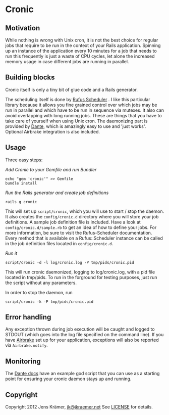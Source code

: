 Cronic
======

Motivation
----------

While nothing is wrong with Unix cron, it is not the best choice for
regular jobs that require to be run in the context of your Rails
application. Spinning up an instance of the application every 10 minutes
for a job that needs to run this frequently is just a waste of CPU cycles, let
alone the increased memory usage in case different jobs are running in
parallel.

Building blocks
---------------

Cronic itself is only a tiny bit of glue code and a Rails generator.

The scheduling itself is done by [Rufus
Scheduler](https://github.com/jmettraux/rufus-scheduler) . I like this
particular library because it allows you fine grained control over which
jobs may be run in parallel and which have to be run in sequence via
mutexes. It also can avoid overlapping with long running jobs. These are
things that you have to take care of yourself when using Unix cron.
The daemonizing part is provided by
[Dante](https://github.com/bazaarlabs/dante), which is amazingly easy
to use and 'just works'.
Optional Airbrake integration is also included.


Usage
-----

Three easy steps:

*Add Cronic to your Gemfile and run Bundler*

    echo "gem 'cronic'" >> Gemfile
    bundle install

*Run the Rails generator and create job definitions*

    rails g cronic

This will set up `script/cronic`, which you will use to start / stop the
daemon. It also creates the `config/cronic.d` directory where you will
store your job definitions. A sample job definition file is included.
Have a look at `config/cronic.d/sample.rb` to get an idea of how to
define your jobs. For more information, be sure to visit the
Rufus-Scheduler documentation. Every method that is available on a
Rufus::Scheduler instance can be called in the job definition files
located in `config/cronic.d`.

*Run it*

    script/cronic -d -l log/cronic.log -P tmp/pids/cronic.pid

This will run cronic daemonized, logging to log/cronic.log, with a pid
file located in tmp/pids. To run in the forground for testing purposes,
just run the script without any parameters.

In order to stop the daemon, run

    script/cronic -k -P tmp/pids/cronic.pid


Error handling
--------------

Any exception thrown during job execution will be caught and logged to
STDOUT (which goes into the log file specified on the command line).  If
you have [Airbrake](https://github.com/airbrake/airbrake) set up for
your application, exceptions will also be reported via
`Airbrake.notify`.


Monitoring
----------

The [Dante docs](https://github.com/bazaarlabs/dante) have an example
god script that you can use as a starting point for ensuring your
cronic daemon stays up and running.


Copyright
---------

Copyright 2012 Jens Krämer, jk@jkraemer.net
See [LICENSE](https://github.com/jkraemer/cronic/blob/master/LICENSE)
for details.





